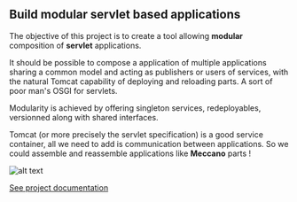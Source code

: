## Build modular servlet based applications

The objective of this project is to create a tool allowing **modular** composition of **servlet** applications.

It should be possible to compose a application of multiple applications sharing a common model and acting as publishers or users of services, with the natural Tomcat capability of deploying and reloading parts. A sort of poor man's OSGI for servlets.

Modularity is achieved by offering singleton services, redeployables, versionned along with shared interfaces.

Tomcat (or more precisely the servlet specification) is a good service container, all we need to add is communication between applications. So we could assemble and reassemble applications like **Meccano** parts !

![alt text](http://turiot.github.com/meccano/images/diag.png)

[See project documentation](http://orfanik.com/meccano)

